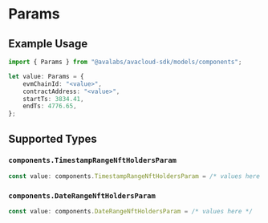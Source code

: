 # Params

## Example Usage

```typescript
import { Params } from "@avalabs/avacloud-sdk/models/components";

let value: Params = {
    evmChainId: "<value>",
    contractAddress: "<value>",
    startTs: 3834.41,
    endTs: 4776.65,
};
```

## Supported Types

### `components.TimestampRangeNftHoldersParam`

```typescript
const value: components.TimestampRangeNftHoldersParam = /* values here */
```

### `components.DateRangeNftHoldersParam`

```typescript
const value: components.DateRangeNftHoldersParam = /* values here */
```


